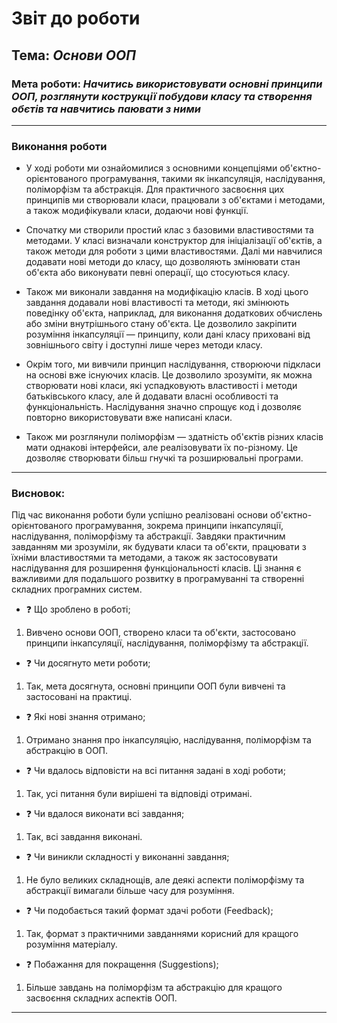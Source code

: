 # Звіт до роботи
## Тема: _Основи ООП_
### Мета роботи: _Начитись використовувати основні принципи ООП, розглянути кострукції побудови класу та створення  обєтів та навчитись паювати з ними_

---
### Виконання роботи
- У ході роботи ми ознайомилися з основними концепціями об'єктно-орієнтованого програмування, такими як інкапсуляція, наслідування, поліморфізм та абстракція. Для практичного засвоєння цих принципів ми створювали класи, працювали з об'єктами і методами, а також модифікували класи, додаючи нові функції.

- Спочатку ми створили простий клас з базовими властивостями та методами. У класі визначали конструктор для ініціалізації об'єктів, а також методи для роботи з цими властивостями. Далі ми навчилися додавати нові методи до класу, що дозволяють змінювати стан об'єкта або виконувати певні операції, що стосуються класу.

- Також ми виконали завдання на модифікацію класів. В ході цього завдання додавали нові властивості та методи, які змінюють поведінку об'єкта, наприклад, для виконання додаткових обчислень або зміни внутрішнього стану об'єкта. Це дозволило закріпити розуміння інкапсуляції — принципу, коли дані класу приховані від зовнішнього світу і доступні лише через методи класу.

- Окрім того, ми вивчили принцип наслідування, створюючи підкласи на основі вже існуючих класів. Це дозволило зрозуміти, як можна створювати нові класи, які успадковують властивості і методи батьківського класу, але й додавати власні особливості та функціональність. Наслідування значно спрощує код і дозволяє повторно використовувати вже написані класи.

- Також ми розглянули поліморфізм — здатність об'єктів різних класів мати однакові інтерфейси, але реалізовувати їх по-різному. Це дозволяє створювати більш гнучкі та розширювальні програми.
---
### Висновок:
Під час виконання роботи були успішно реалізовані основи об'єктно-орієнтованого програмування, зокрема принципи інкапсуляції, наслідування, поліморфізму та абстракції. Завдяки практичним завданням ми зрозуміли, як будувати класи та об'єкти, працювати з їхніми властивостями та методами, а також як застосовувати наслідування для розширення функціональності класів. Ці знання є важливими для подальшого розвитку в програмуванні та створенні складних програмних систем.

- :question: Що зроблено в роботі;
1) Вивчено основи ООП, створено класи та об'єкти, застосовано принципи інкапсуляції, наслідування, поліморфізму та абстракції.
- :question: Чи досягнуто мети роботи;
1) Так, мета досягнута, основні принципи ООП були вивчені та застосовані на практиці.
- :question: Які нові знання отримано;
1) Отримано знання про інкапсуляцію, наслідування, поліморфізм та абстракцію в ООП.
- :question: Чи вдалось відповісти на всі питання задані в ході роботи;
1) Так, усі питання були вирішені та відповіді отримані.
- :question: Чи вдалося виконати всі завдання;
1) Так, всі завдання виконані.
- :question: Чи виникли складності у виконанні завдання;
1) Не було великих складнощів, але деякі аспекти поліморфізму та абстракції вимагали більше часу для розуміння.
- :question: Чи подобається такий формат здачі роботи (Feedback);
1) Так, формат з практичними завданнями корисний для кращого розуміння матеріалу.
- :question: Побажання для покращення (Suggestions);
1) Більше завдань на поліморфізм та абстракцію для кращого засвоєння складних аспектів ООП.

---